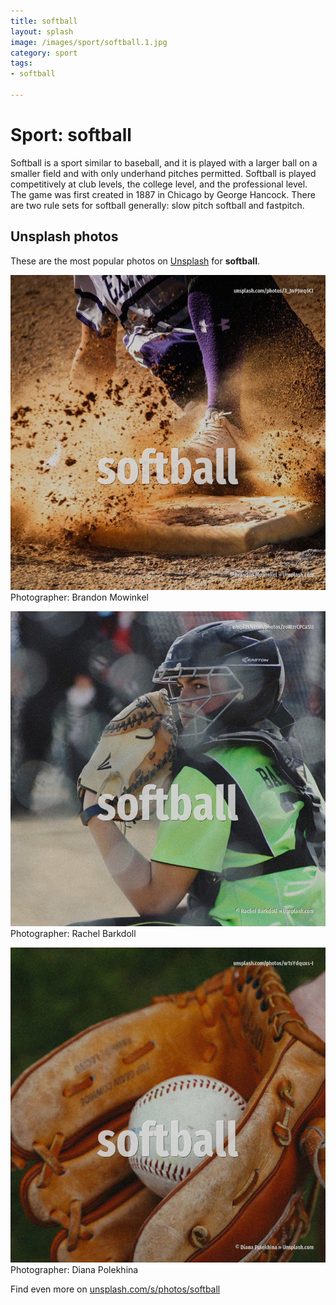 ```yaml
---
title: softball
layout: splash
image: /images/sport/softball.1.jpg
category: sport
tags:
- softball

---
```

# Sport: softball

Softball is a sport similar to baseball, and it is played with a larger ball on a smaller field and  with only underhand pitches  permitted. Softball is played competitively at club levels, the college level, and the professional level. The game was first created in 1887 in Chicago by George Hancock.  There are two rule sets for softball generally: slow pitch softball and fastpitch. 

 
## Unsplash photos
These are the most popular photos on [Unsplash](https://unsplash.com) for **softball**.
 
![softball](/images/sport/softball.1.jpg)
Photographer:  Brandon Mowinkel
 
![softball](/images/sport/softball.2.jpg)
Photographer:  Rachel Barkdoll
 
![softball](/images/sport/softball.3.jpg)
Photographer:  Diana Polekhina
 
Find even more on [unsplash.com/s/photos/softball](https://unsplash.com/s/photos/softball)
 
